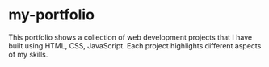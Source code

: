 # my-portfolio
This portfolio shows a collection of web development projects that I have built using HTML, CSS, JavaScript. Each project highlights different aspects of my skills.